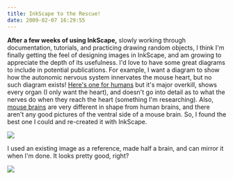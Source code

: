 ```yaml
---
title: InkScape to the Rescue!
date: 2009-02-07 16:29:55
---
```




__After a few weeks of using InkScape,__ slowly working through documentation, tutorials, and practicing drawing random objects, I think I'm finally getting the feel of designing images in InkScape, and am growing to appreciate the depth of its usefulness. I'd love to have some great diagrams to include in potential publications. For example, I want a diagram to show how the autonomic nervous system innervates the mouse heart, but no such diagram exists! [Here's one for humans](http://www.demosschiropractic.com/illus/autonomic-nervous-system.gif) but it's major overkill, shows every organ (I only want the heart), and doesn't go into detail as to what the nerves do when they reach the heart (something I'm researching). Also, [mouse brains](http://tedhuntington.com/Mouse_brain.jpg) are very different in shape from human brains, and there aren't any good pictures of the ventral side of a mouse brain. So, I found the best one I could and re-created it with InkScape.

<div class="text-center img-border">

![](https://swharden.com/static/2009/02/07/inkscape_brain.jpg)

</div>

I used an existing image as a reference, made half a brain, and can mirror it when I'm done. It looks pretty good, right?


<div class="text-center">

![](https://swharden.com/static/2009/02/07/braintest2.png)

</div>